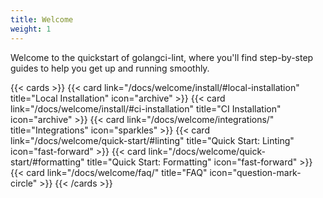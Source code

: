 ```yaml
---
title: Welcome
weight: 1
---
```


Welcome to the quickstart of  golangci-lint, where you'll find step-by-step guides to help you get up and running smoothly.

<!--more-->

{{< cards >}}
  {{< card link="/docs/welcome/install/#local-installation" title="Local Installation" icon="archive" >}}
  {{< card link="/docs/welcome/install/#ci-installation" title="CI Installation" icon="archive" >}}
  {{< card link="/docs/welcome/integrations/" title="Integrations" icon="sparkles" >}}
  {{< card link="/docs/welcome/quick-start/#linting" title="Quick Start: Linting" icon="fast-forward" >}}
  {{< card link="/docs/welcome/quick-start/#formatting" title="Quick Start: Formatting" icon="fast-forward" >}}
  {{< card link="/docs/welcome/faq/" title="FAQ" icon="question-mark-circle" >}}
{{< /cards >}}
